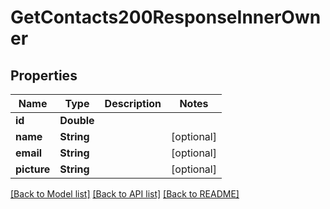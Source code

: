 # GetContacts200ResponseInnerOwner

## Properties
Name | Type | Description | Notes
------------ | ------------- | ------------- | -------------
**id** | **Double** |  | 
**name** | **String** |  | [optional] 
**email** | **String** |  | [optional] 
**picture** | **String** |  | [optional] 

[[Back to Model list]](../README.md#documentation-for-models) [[Back to API list]](../README.md#documentation-for-api-endpoints) [[Back to README]](../README.md)


